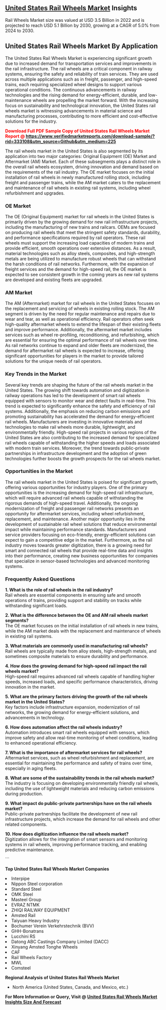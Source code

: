 <h2><a href="https://www.verifiedmarketreports.com/download-sample/?rid=333108&amp;utm_source=Github&amp;utm_medium=225" target="_blank">United States Rail Wheels Market</a> Insights</h2><p>Rail Wheels Market size was valued at USD 3.5 Billion in 2022 and is projected to reach USD 5.1 Billion by 2030, growing at a CAGR of 5.0% from 2024 to 2030.</p><p> <h2>United States Rail Wheels Market By Application</h2> <p>The United States Rail Wheels Market is experiencing significant growth due to increased demand for transportation services and improvements in the rail infrastructure. The rail wheels are a critical component in railway systems, ensuring the safety and reliability of train services. They are used across multiple applications such as in freight, passenger, and high-speed trains, each requiring specialized wheel designs to support various operational conditions. The continuous advancements in railway technologies and the rising demand for energy-efficient, durable, and low-maintenance wheels are propelling the market forward. With the increasing focus on sustainability and technological innovation, the United States rail wheels market is witnessing advancements in material science and manufacturing processes, contributing to more efficient and cost-effective solutions for the industry. <strong><p><span class=""><span style="color: #ff0000;"><strong>Download Full PDF Sample Copy of United States Rail Wheels Market Report</strong> @ </span><a href="https://www.verifiedmarketreports.com/download-sample/?rid=333108&amp;utm_source=Github&amp;utm_medium=225" target="_blank">https://www.verifiedmarketreports.com/download-sample/?rid=333108&amp;utm_source=Github&amp;utm_medium=225</a></span></p></strong> The rail wheels market in the United States is also segmented by its application into two major categories: Original Equipment (OE) Market and Aftermarket (AM) Market. Each of these subsegments plays a distinct role in the overall rail wheels ecosystem, driving innovation and demand based on the requirements of the rail industry. The OE market focuses on the initial installation of rail wheels in newly manufactured rolling stock, including freight and passenger trains, while the AM market caters to the replacement and maintenance of rail wheels in existing rail systems, including wheel refurbishment and upgrades. <h3>OE Market</h3> <p>The OE (Original Equipment) market for rail wheels in the United States is primarily driven by the growing demand for new rail infrastructure projects, including the manufacturing of new trains and railcars. OEMs are focused on producing rail wheels that meet the stringent safety standards, durability, and performance specifications required by rail operators. These rail wheels must support the increasing load capacities of modern trains and provide efficient, smooth operations over extensive distances. As a result, material technologies such as alloy steels, composites, and high-strength metals are being utilized to manufacture robust wheels that can withstand the harsh conditions of rail networks. Furthermore, with the expansion of freight services and the demand for high-speed rail, the OE market is expected to see consistent growth in the coming years as new rail systems are developed and existing fleets are upgraded. <h3>AM Market</h3> <p>The AM (Aftermarket) market for rail wheels in the United States focuses on the replacement and servicing of wheels in existing rolling stock. The AM segment is driven by the need for regular maintenance and repairs due to wear and tear, as well as operational efficiency. Rail operators often seek high-quality aftermarket wheels to extend the lifespan of their existing fleets and improve performance. Additionally, the aftermarket market includes services such as wheel re-profiling, reconditioning, and refurbishing, which are essential for ensuring the optimal performance of rail wheels over time. As rail networks continue to expand and older fleets are modernized, the demand for aftermarket rail wheels is expected to increase, offering significant opportunities for players in the market to provide tailored solutions for the unique needs of rail operators. <h3>Key Trends in the Market</h3> <p>Several key trends are shaping the future of the rail wheels market in the United States. The growing shift towards automation and digitization in railway operations has led to the development of smart rail wheels equipped with sensors to monitor wear and detect faults in real-time. This trend is expected to significantly enhance the safety and efficiency of rail systems. Additionally, the emphasis on reducing carbon emissions and promoting sustainability has accelerated the demand for energy-efficient rail wheels. Manufacturers are investing in innovative materials and technologies to make rail wheels more durable, lightweight, and environmentally friendly. High-speed rail projects in various regions of the United States are also contributing to the increased demand for specialized rail wheels capable of withstanding the higher speeds and loads associated with modern train services. Moreover, the trend towards public-private partnerships in infrastructure development and the adoption of green technologies further boosts the growth prospects for the rail wheels market. <h3>Opportunities in the Market</h3> <p>The rail wheels market in the United States is poised for significant growth, offering various opportunities for industry players. One of the primary opportunities is the increasing demand for high-speed rail infrastructure, which will require advanced rail wheels capable of withstanding the rigorous demands of high-speed travel. Additionally, the ongoing modernization of freight and passenger rail networks presents an opportunity for aftermarket services, including wheel refurbishment, replacement, and maintenance. Another major opportunity lies in the development of sustainable rail wheel solutions that reduce environmental impact while maintaining performance standards. Manufacturers and service providers focusing on eco-friendly, energy-efficient solutions can expect to gain a competitive edge in the market. Furthermore, as the rail industry moves towards greater digitization, there is a growing need for smart and connected rail wheels that provide real-time data and insights into their performance, creating new business opportunities for companies that specialize in sensor-based technologies and advanced monitoring systems. <h3>Frequently Asked Questions</h3> <p><strong>1. What is the role of rail wheels in the rail industry?</strong><br> Rail wheels are essential components in ensuring safe and smooth operations of trains, providing support and stability on tracks while withstanding significant loads.</p> <p><strong>2. What is the difference between the OE and AM rail wheels market segments?</strong><br> The OE market focuses on the initial installation of rail wheels in new trains, while the AM market deals with the replacement and maintenance of wheels in existing rail systems.</p> <p><strong>3. What materials are commonly used in manufacturing rail wheels?</strong><br> Rail wheels are typically made from alloy steels, high-strength metals, and sometimes composite materials to ensure durability and performance.</p> <p><strong>4. How does the growing demand for high-speed rail impact the rail wheels market?</strong><br> High-speed rail requires advanced rail wheels capable of handling higher speeds, increased loads, and specific performance characteristics, driving innovation in the market.</p> <p><strong>5. What are the primary factors driving the growth of the rail wheels market in the United States?</strong><br> Key factors include infrastructure expansion, modernization of rail networks, the growing demand for energy-efficient solutions, and advancements in technology.</p> <p><strong>6. How does automation affect the rail wheels industry?</strong><br> Automation introduces smart rail wheels equipped with sensors, which improve safety and allow real-time monitoring of wheel conditions, leading to enhanced operational efficiency.</p> <p><strong>7. What is the importance of aftermarket services for rail wheels?</strong><br> Aftermarket services, such as wheel refurbishment and replacement, are essential for maintaining the performance and safety of trains over time, especially in aging fleets.</p> <p><strong>8. What are some of the sustainability trends in the rail wheels market?</strong><br> The industry is focusing on developing environmentally friendly rail wheels, including the use of lightweight materials and reducing carbon emissions during production.</p> <p><strong>9. What impact do public-private partnerships have on the rail wheels market?</strong><br> Public-private partnerships facilitate the development of new rail infrastructure projects, which increase the demand for rail wheels and other related components.</p> <p><strong>10. How does digitization influence the rail wheels market?</strong><br> Digitization allows for the integration of smart sensors and monitoring systems in rail wheels, improving performance tracking, and enabling predictive maintenance.</p> ```</p><p><strong>Top United States Rail Wheels Market Companies</strong></p><div data-test-id=""><p><li>Interpipe</li><li> Nippon Steel corporation</li><li> Standard Steel</li><li> OMK Steel</li><li> Masteel Group</li><li> EVRAZ NTMK</li><li> ZHIQI RAILWAY EQUIPMENT</li><li> Amsted Rail</li><li> Taiyuan Heavy Industry</li><li> Bochumer Verein Verkehrstechnik (BVV)</li><li> GHH-Bonatrans</li><li> Lucchini RS</li><li> Datong ABC Castings Company Limited (DACC)</li><li> Xinyang Amsted Tonghe Wheels</li><li> CAF</li><li> Rail Wheels Factory</li><li> MWL</li><li> Comsteel</li></p><div><strong>Regional Analysis of&nbsp;United States Rail Wheels Market</strong></div><ul><li dir="ltr"><p dir="ltr">North America&nbsp;(United States, Canada, and Mexico, etc.)</p></li></ul><p><strong>For More Information or Query, Visit @&nbsp;</strong><strong><a href="https://www.verifiedmarketreports.com/product/rail-wheels-market/?utm_source=Github&amp;utm_medium=225" target="_blank">United States Rail Wheels Market Insights Size And Forecast</a></strong></p></div>
